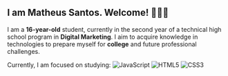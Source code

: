 ## I am Matheus Santos. Welcome! 🧑🏾‍💻

I am a **16-year-old** student, currently in the second year of a technical high school program in **Digital Marketing**. I aim to acquire knowledge in technologies to prepare myself for **college** and future professional challenges.

Currently, I am focused on studying: ![JavaScript](https://img.shields.io/badge/JavaScript-FFFF00?style=flat&logo=javascript&logoColor=black)
![HTML5](https://img.shields.io/badge/HTML5-E34F26?style=flat&logo=html5&logoColor=white)
![CSS3](https://img.shields.io/badge/CSS3-1572B6?style=flat&logo=css3&logoColor=white)
